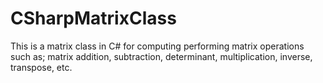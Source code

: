 # CSharpMatrixClass
This is a matrix class in C#  for computing performing matrix operations such as; matrix addition, subtraction, determinant, multiplication, inverse, transpose, etc.
